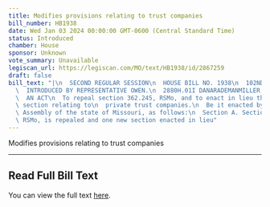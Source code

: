 ```yaml
---
title: Modifies provisions relating to trust companies
bill_number: HB1938
date: Wed Jan 03 2024 00:00:00 GMT-0600 (Central Standard Time)
status: Introduced
chamber: House
sponsor: Unknown
vote_summary: Unavailable
legiscan_url: https://legiscan.com/MO/text/HB1938/id/2867259
draft: false
bill_text: "|\n  SECOND REGULAR SESSION\n  HOUSE BILL NO. 1938\n  102ND GENERAL ASSEMBLY\n\
  \  INTRODUCED BY REPRESENTATIVE OWEN.\n  2880H.01I DANARADEMANMILLER,ChiefClerk\n\
  \  AN ACT\n  To repeal section 362.245, RSMo, and to enact in lieu thereof one new\
  \ section relating to\n  private trust companies.\n  Be it enacted by the General\
  \ Assembly of the state of Missouri, as follows:\n  Section A. Section 362.245,\
  \ RSMo, is repealed and one new section enacted in lieu"
---
```

Modifies provisions relating to trust companies

---

## Read Full Bill Text

You can view the full text [here](https://legiscan.com/MO/text/HB1938/id/2867259).
